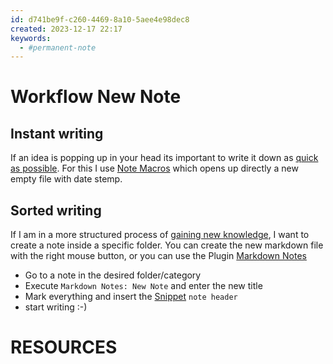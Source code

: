 ```yaml
---
id: d741be9f-c260-4469-8a10-5aee4e98dec8
created: 2023-12-17 22:17
keywords: 
  - #permanent-note
---
```



Workflow New Note
======================================================================

Instant writing
------------------------------------------------------------

If an idea is popping up in your head its important to write it down as [quick as possible](../note-taking/be-fast.md). 
For this I use [Note Macros](/coding/editors/vs-code/plugins/note-macros.md) which opens up directly a new empty file with date stemp. 



Sorted writing
------------------------------------------------------------

If I am in a more structured process of [gaining new knowledge](../processes/howto-attack-new-topics.md), 
I want to create a note inside a specific folder. 
You can create the new markdown file with the right mouse button, or 
you can use the Plugin [Markdown Notes](/coding/editors/vs-code/plugins/markdown-notes.md#new-note)

* Go to a note in the desired folder/category
* Execute `Markdown Notes: New Note` and enter the new title 
* Mark everything and insert the [Snippet](/coding/editors/vs-code/snippets.md) `note header`
* start writing :-) 




RESOURCES
======================================================================
